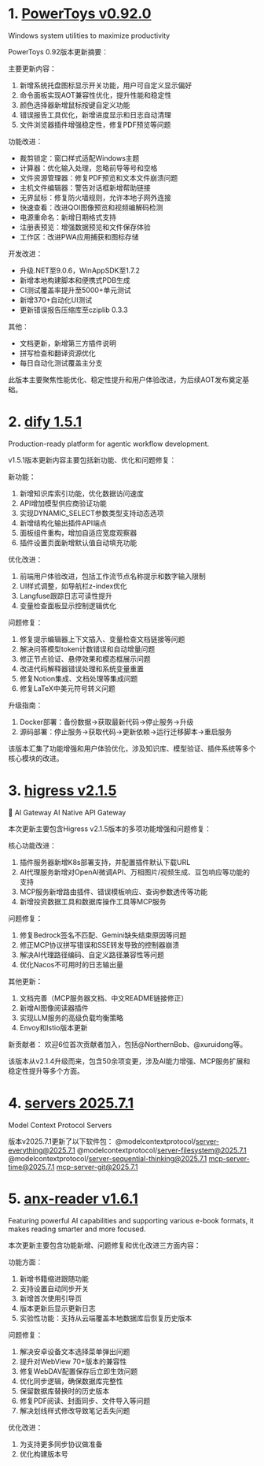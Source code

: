 
# 1. [PowerToys v0.92.0](https://github.com/microsoft/PowerToys/releases/tag/v0.92.0)  
Windows system utilities to maximize productivity

PowerToys 0.92版本更新摘要：

主要更新内容：
1. 新增系统托盘图标显示开关功能，用户可自定义显示偏好
2. 命令面板实现AOT兼容性优化，提升性能和稳定性
3. 颜色选择器新增鼠标按键自定义功能
4. 错误报告工具优化，新增进度显示和日志自动清理
5. 文件浏览器插件增强稳定性，修复PDF预览等问题

功能改进：
- 裁剪锁定：窗口样式适配Windows主题
- 计算器：优化输入处理，忽略前导等号和空格
- 文件资源管理器：修复PDF预览和文本文件崩溃问题
- 主机文件编辑器：警告对话框新增帮助链接
- 无界鼠标：修复防火墙规则，允许本地子网外连接
- 快速查看：改进QOI图像预览和视频编解码检测
- 电源重命名：新增日期格式支持
- 注册表预览：增强数据预览和文件保存体验
- 工作区：改进PWA应用捕获和图标存储

开发改进：
- 升级.NET至9.0.6，WinAppSDK至1.7.2
- 新增本地构建脚本和便携式PDB生成
- CI测试覆盖率提升至5000+单元测试
- 新增370+自动化UI测试
- 更新错误报告压缩库至cziplib 0.3.3

其他：
- 文档更新，新增第三方插件说明
- 拼写检查和翻译资源优化
- 每日自动化测试覆盖主分支

此版本主要聚焦性能优化、稳定性提升和用户体验改进，为后续AOT发布奠定基础。

# 2. [dify 1.5.1](https://github.com/langgenius/dify/releases/tag/1.5.1)  
Production-ready platform for agentic workflow development.

v1.5.1版本更新内容主要包括新功能、优化和问题修复：

新功能：
1. 新增知识库索引功能，优化数据访问速度
2. API增加模型供应商验证功能
3. 实现DYNAMIC_SELECT参数类型支持动态选项
4. 新增结构化输出插件API端点
5. 面板组件重构，增加自适应宽度观察器
6. 插件设置页面新增默认值自动填充功能

优化改进：
1. 前端用户体验改进，包括工作流节点名称提示和数字输入限制
2. UI样式调整，如导航栏z-index优化
3. Langfuse跟踪日志可读性提升
4. 变量检查面板显示控制逻辑优化

问题修复：
1. 修复提示编辑器上下文插入、变量检查文档链接等问题
2. 解决问答模型token计数错误和自动增量问题
3. 修正节点验证、悬停效果和模态框展示问题
4. 改进代码解释器错误处理和系统变量重置
5. 修复Notion集成、文档处理等集成问题
6. 修复LaTeX中美元符号转义问题

升级指南：
1. Docker部署：备份数据→获取最新代码→停止服务→升级
2. 源码部署：停止服务→获取代码→更新依赖→运行迁移脚本→重启服务

该版本汇集了功能增强和用户体验优化，涉及知识库、模型验证、插件系统等多个核心模块的改进。

# 3. [higress v2.1.5](https://github.com/alibaba/higress/releases/tag/v2.1.5)  
🤖 AI Gateway AI Native API Gateway

本次更新主要包含Higress v2.1.5版本的多项功能增强和问题修复：

核心功能改进：
1. 插件服务器新增K8s部署支持，并配置插件默认下载URL
2. AI代理服务新增对OpenAI微调API、万相图片/视频生成、豆包响应等功能的支持
3. MCP服务新增路由插件、错误模板响应、查询参数透传等功能
4. 新增投资数据工具和数据库操作工具等MCP服务

问题修复：
1. 修复Bedrock签名不匹配、Gemini缺失结束原因等问题
2. 修正MCP协议拼写错误和SSE转发导致的控制器崩溃
3. 解决AI代理路径编码、自定义路径兼容性等问题
4. 优化Nacos不可用时的日志输出量

其他更新：
1. 文档完善（MCP服务器文档、中文README链接修正）
2. 新增AI图像阅读器插件
3. 实现LLM服务的高级负载均衡策略
4. Envoy和Istio版本更新

新贡献者：
欢迎6位首次贡献者加入，包括@NorthernBob、@xuruidong等。

该版本从v2.1.4升级而来，包含50余项变更，涉及AI能力增强、MCP服务扩展和稳定性提升等多个方面。

# 4. [servers 2025.7.1](https://github.com/modelcontextprotocol/servers/releases/tag/2025.7.1)  
Model Context Protocol Servers

版本v2025.7.1更新了以下软件包：
@modelcontextprotocol/server-everything@2025.7.1
@modelcontextprotocol/server-filesystem@2025.7.1
@modelcontextprotocol/server-sequential-thinking@2025.7.1
mcp-server-time@2025.7.1
mcp-server-git@2025.7.1

# 5. [anx-reader v1.6.1](https://github.com/Anxcye/anx-reader/releases/tag/v1.6.1)  
Featuring powerful AI capabilities and supporting various e-book formats, it makes reading smarter and more focused. 

本次更新主要包含功能新增、问题修复和优化改进三方面内容：

功能方面：
1. 新增书籍缩进跟随功能
2. 支持设置自动同步开关
3. 新增首次使用引导页
4. 版本更新后显示更新日志
5. 实验性功能：支持从云端覆盖本地数据库后恢复历史版本

问题修复：
1. 解决安卓设备文本选择菜单弹出问题
2. 提升对WebView 70+版本的兼容性
3. 修复WebDAV配置保存后立即生效问题
4. 优化同步逻辑，确保数据库完整性
5. 保留数据库替换时的历史版本
6. 修复PDF阅读、封面同步、文件导入等问题
7. 解决划线样式修改导致笔记丢失问题

优化改进：
1. 为支持更多同步协议做准备
2. 优化构建版本号

